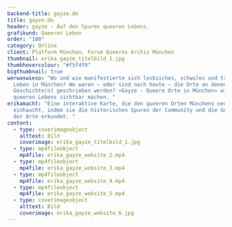 ```yaml
---
backend-title: gayze.de
title: gayze.de
header: gayze - Auf den Spuren queeren Lebens.
grafikund: Queeres Leben
order: "100"
category: Online
client: Platform München, Forum Queeres Archiv München
thumbnail: erika_gayze_titelbild_1.jpg
thumbhovercolour: "#f5f4f0"
bigthumbnail: true
werwaswieso: "Wo und wie manifestierte sich lesbisches, schwules und trans*
  Leben in München? Wo waren – oder sind noch heute – die Orte an denen queere
  Geschichte(n) geschrieben werden? »Gayze - Queere Orte in München« will Spuren
  queeren Lebens sichtbar machen. "
erikamacht: "Eine interaktive Karte, die den queeren Orten Münchens neues Leben
  einhaucht, indem sie die historischen Spuren der Community und die Geschichten
  der Orte erkundet. "
content:
  - type: coverimageobject
    alttext: Bild
    coverimage: erika_gayze_titelbild_1.jpg
  - type: mp4fileobject
    mp4file: erika_gayze_website_2.mp4
  - type: mp4fileobject
    mp4file: erika_gayze_website_3.mp4
  - type: mp4fileobject
    mp4file: erika_gayze_website_4.mp4
  - type: mp4fileobject
    mp4file: erika_gayze_website_5.mp4
  - type: coverimageobject
    alttext: Bild
    coverimage: erika_gayze_website_6.jpg
---
```

